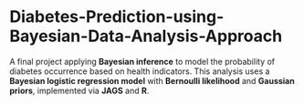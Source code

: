 # Diabetes-Prediction-using-Bayesian-Data-Analysis-Approach
A final project applying **Bayesian inference** to model the probability of diabetes occurrence based on health indicators.   This analysis uses a **Bayesian logistic regression model** with **Bernoulli likelihood** and **Gaussian priors**, implemented via **JAGS** and **R**.
